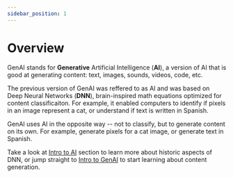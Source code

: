 ```yaml
---
sidebar_position: 1
---
```


# Overview

GenAI stands for **Generative** Artificial Intelligence (**AI**), a version of AI that is good at generating content: text, images, sounds, videos, code, etc.

The previous version of GenAI was reffered to as AI and was based on Deep Neural Networks (**DNN**), brain-inspired math equations optimized for content classificaiton. For example, it enabled computers to identify if pixels in an image represent a cat, or understand if text is written in Spanish.

GenAI uses AI in the opposite way -- not to classify, but to generate content on its own. For example, generate pixels for a cat image, or generate text in Spanish.

Take a look at [Intro to AI](learn-genai/intro-ai) section to learn more about historic aspects of DNN, or jump straight to [Intro to GenAI](learn-genai/intro-genai) to start learning about content generation.
